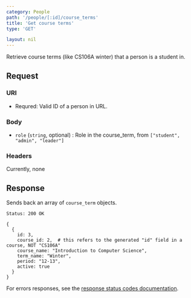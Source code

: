 ```yaml
---
category: People
path: '/people/[:id]/course_terms'
title: 'Get course terms'
type: 'GET'

layout: nil
---
```


Retrieve course terms (like CS106A winter) that a person is a student in.

## Request

### URI

* Requred: Valid ID of a person in URL.

### Body

* `role` (`string`, optional) : Role in the course_term, from `["student", "admin",
  "leader"]`

### Headers

Currently, none

## Response

Sends back an array of `course_term` objects.

```
Status: 200 OK
```
```
{
  {
    id: 3,
    course_id: 2,  # this refers to the generated "id" field in a course, NOT "CS106A"
    course_name: "Introduction to Computer Science",
    term_name: "Winter",
    period: "12-13",
    active: true
  }
}
```

For errors responses, see the [response status codes documentation](#response-status-codes).
